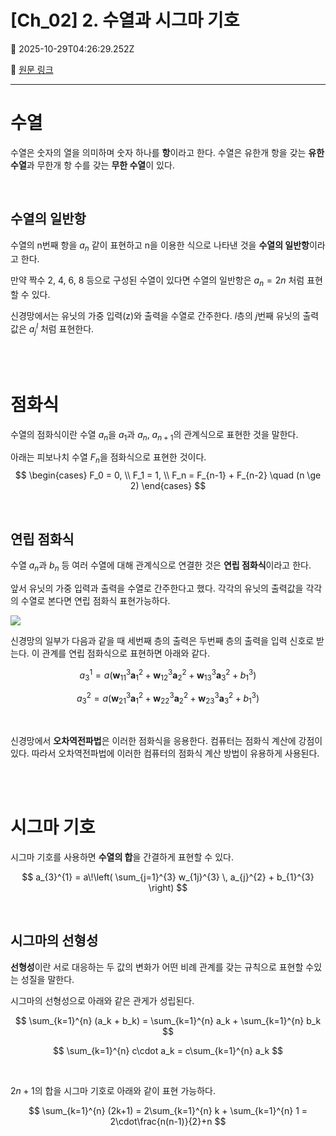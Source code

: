 # [Ch_02] 2. 수열과 시그마 기호

📅 2025-10-29T04:26:29.252Z

🔗 [원문 링크](https://velog.io/@son-dan-ha/Ch02-2.-수열과-시그마-기호)

---


# 수열

수열은 숫자의 열을 의미하며 숫자 하나를 **항**이라고 한다. 수열은 유한개 항을 갖는 **유한 수열**과 무한개 항 수를 갖는 **무한 수열**이 있다.

<br>

## 수열의 일반항


수열의 n번째 항을 $a_n$ 같이 표현하고 n을 이용한 식으로 나타낸 것을 **수열의 일반항**이라고 한다. 

만약 짝수 2, 4, 6, 8 등으로 구성된 수열이 있다면 수열의 일반항은 $a_n=2n$ 처럼 표현할 수 있다. 

신경망에서는 유닛의 가중 입력(z)와 출력을 수열로 간주한다. $l$층의 $j$번째 유닛의 출력값은 $a_{j}^{l}$ 처럼 표현한다.

<br><br>

# 점화식

수열의 점화식이란 수열 $a_n$을 $a_1$과 $a_n$, $a_{n+1}$의 관계식으로 표현한 것을 말한다. 

아래는 피보나치 수열 $F_n$을 점화식으로 표현한 것이다.
$$
\begin{cases}
F_0 = 0, \\
F_1 = 1, \\
F_n = F_{n-1} + F_{n-2} \quad (n \ge 2)
\end{cases}
$$

<br>

## 연립 점화식

수열 $a_n$과 $b_n$ 등 여러 수열에 대해 관계식으로 연결한 것은 **연립 점화식**이라고 한다. 


앞서 유닛의 가중 입력과 출력을 수열로 간주한다고 했다. 각각의 유닛의 출력값을 각각의 수열로 본다면 연립 점화식 표현가능하다. 


![](https://velog.velcdn.com/images/son-dan-ha/post/71846a7a-1c24-413f-a731-4bec7d1cce5e/image.png)

신경망의 일부가 다음과 같을 때 세번째 층의 출력은 두번째 층의 출력을 입력 신호로 받는다. 이 관계를 연립 점화식으로 표현하면 아래와 같다. 

$$
a_{3}^{1} = a(\mathbf{w}_{11}^{3} \mathbf{a}_{1}^{2}+\mathbf{w}_{12}^{3} \mathbf{a}_{2}^{2}+\mathbf{w}_{13}^{3} \mathbf{a}_{3}^{2} + b_{1}^{3})
$$

$$
a_{3}^{2} = a(\mathbf{w}_{21}^{3} \mathbf{a}_{1}^{2}+\mathbf{w}_{22}^{3} \mathbf{a}_{2}^{2}+\mathbf{w}_{23}^{3} \mathbf{a}_{3}^{2} + b_{1}^{3})
$$ 

<br>

신경망에서 **오차역전파법**은 이러한 점화식을 응용한다. 컴퓨터는 점화식 계산에 강점이 있다. 따라서 오차역전파법에 이러한 컴퓨터의 점화식 계산 방법이 유용하게 사용된다.


<br><br>

# 시그마 기호

시그마 기호를 사용하면 **수열의 합**을 간결하게 표현할 수 있다. 

$$
a_{3}^{1}
= a\!\left( \sum_{j=1}^{3} w_{1j}^{3} \, a_{j}^{2} + b_{1}^{3} \right)
$$

<br>


## 시그마의 선형성

**선형성**이란 서로 대응하는 두 값의 변화가 어떤 비례 관계를 갖는 규칙으로 표현할 수있는 성질을 말한다.

시그마의 선형성으로 아래와 같은 관게가 성립된다.

$$
\sum_{k=1}^{n} (a_k + b_k) = \sum_{k=1}^{n} a_k +  \sum_{k=1}^{n} b_k
$$

$$
\sum_{k=1}^{n} c\cdot a_k = c\sum_{k=1}^{n} a_k 
$$

<br>

$2n+1$의 합을 시그마 기호로 아래와 같이 표현 가능하다.



$$
\sum_{k=1}^{n} (2k+1) = 2\sum_{k=1}^{n} k + \sum_{k=1}^{n} 1 =  2\cdot\frac{n(n-1)}{2}+n
$$


<br><br>

